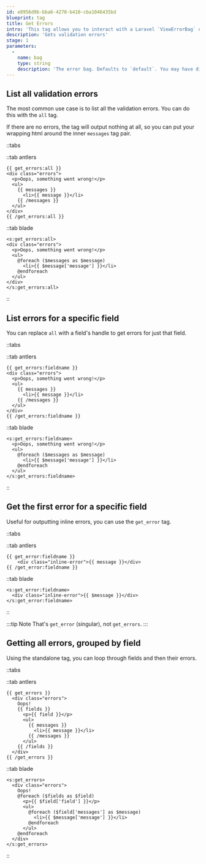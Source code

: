 ```yaml
---
id: e8956d9b-bba6-4270-b410-cba1046435bd
blueprint: tag
title: Get Errors
intro: 'This tag allows you to interact with a Laravel `ViewErrorBag` object to output validation errors.'
description: 'Gets validation errors'
stage: 1
parameters:
  -
    name: bag
    type: string
    description: 'The error bag. Defaults to `default`. You may have differently named bags if you have multiple forms on a page.'
---
```

## List all validation errors

The most common use case is to list all the validation errors. You can do this with the `all` tag.

If there are no errors, the tag will output nothing at all, so you can put your wrapping html around the inner `messages` tag pair.

::tabs

::tab antlers
```antlers
{{ get_errors:all }}
<div class="errors">
  <p>Oops, something went wrong!</p>
  <ul>
    {{ messages }}
      <li>{{ message }}</li>
    {{ /messages }}
  </ul>
</div>
{{ /get_errors:all }}
```
::tab blade
```blade
<s:get_errors:all>
<div class="errors">
  <p>Oops, something went wrong!</p>
  <ul>
    @foreach ($messages as $message)
      <li>{{ $message['message'] }}</li>
    @endforeach
  </ul>
</div>
</s:get_errors:all>
```
::

## List errors for a specific field

You can replace `all` with a field's handle to get errors for just that field.

::tabs

::tab antlers
```antlers
{{ get_errors:fieldname }}
<div class="errors">
  <p>Oops, something went wrong!</p>
  <ul>
    {{ messages }}
      <li>{{ message }}</li>
    {{ /messages }}
  </ul>
</div>
{{ /get_errors:fieldname }}
```
::tab blade
```blade
<s:get_errors:fieldname>
  <p>Oops, something went wrong!</p>
  <ul>
    @foreach ($messages as $message)
      <li>{{ $message['message'] }}</li>
    @endforeach
  </ul>
</s:get_errors:fieldname>
```
::

## Get the first error for a specific field
Useful for outputting inline errors, you can use the `get_error` tag.

::tabs

::tab antlers
```antlers
{{ get_error:fieldname }}
    <div class="inline-error">{{ message }}</div>
{{ /get_error:fieldname }}
```
::tab blade
```blade
<s:get_error:fieldname>
  <div class="inline-error">{{ $message }}</div>
</s:get_error:fieldname>
```
::

:::tip Note
That's `get_error` (singular), not `get_errors`.
:::


## Getting all errors, grouped by field

Using the standalone tag, you can loop through fields and then their errors.

::tabs

::tab antlers
```antlers
{{ get_errors }}
  <div class="errors">
    Oops!
    {{ fields }}
      <p>{{ field }}</p>
      <ul>
        {{ messages }}
          <li>{{ message }}</li>
        {{ /messages }}
      </ul>
    {{ /fields }}
  </div>
{{ /get_errors }}
```
::tab blade
```blade
<s:get_errors>
  <div class="errors">
    Oops!
    @foreach ($fields as $field)
      <p>{{ $field['field'] }}</p>
      <ul>
        @foreach ($field['messages'] as $message)
          <li>{{ $message['message'] }}</li>
        @endforeach
      </ul>
    @endforeach
  </div>
</s:get_errors>
```
::
